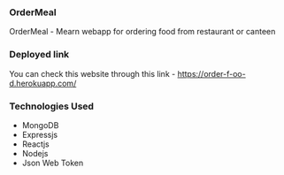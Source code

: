 ### OrderMeal

OrderMeal - Mearn webapp for ordering food from restaurant or canteen

### Deployed link
You can check this website through this link - https://order-f-oo-d.herokuapp.com/

### Technologies Used

- MongoDB
- Expressjs
- Reactjs
- Nodejs
- Json Web Token
